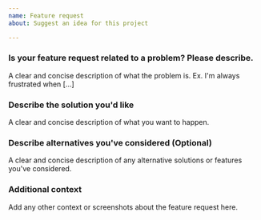 ```yaml
---
name: Feature request
about: Suggest an idea for this project

---
```


### Is your feature request related to a problem? Please describe.
A clear and concise description of what the problem is. Ex. I'm always frustrated when [...]

###  Describe the solution you'd like
A clear and concise description of what you want to happen.

### Describe alternatives you've considered (Optional)
A clear and concise description of any alternative solutions or features you've considered.

### Additional context
Add any other context or screenshots about the feature request here.

